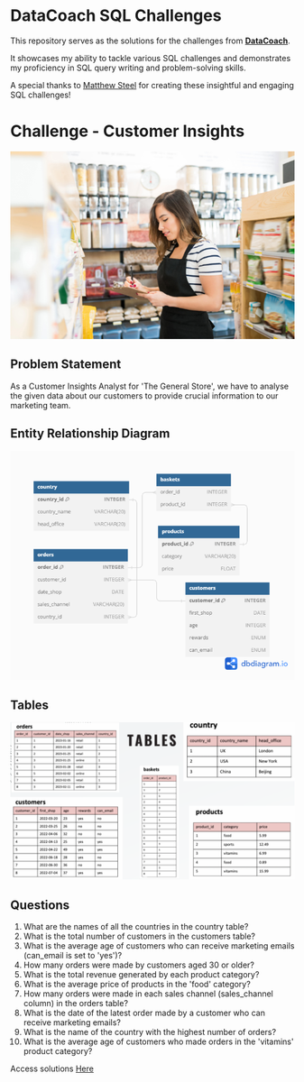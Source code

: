 # DataCoach SQL Challenges

This repository serves as the solutions for the challenges from **[DataCoach](https://mattsteel87.wixsite.com/datacoach)**.

It showcases my ability to tackle various SQL challenges and demonstrates my proficiency in SQL query writing and problem-solving skills.

A special thanks to [Matthew Steel](https://www.linkedin.com/in/matthew-steel-4a7a8915b/) for creating these insightful and engaging SQL challenges!

# Challenge - Customer Insights

![alt text](./Images/img.png)

## Problem Statement

As a Customer Insights Analyst for 'The General Store', we have to analyse the given data about our customers to provide crucial information to our marketing team.

## Entity Relationship Diagram

![alt text](./Images/ERD.png)

## Tables

![alt text](./Images/tables.png)

## Questions

1. What are the names of all the countries in the country table?
2. What is the total number of customers in the customers table?
3. What is the average age of customers who can receive marketing emails (can_email is set to 'yes')?
4. How many orders were made by customers aged 30 or older?
5. What is the total revenue generated by each product category?
6. What is the average price of products in the 'food' category?
7. How many orders were made in each sales channel (sales_channel column) in the orders table?
8. What is the date of the latest order made by a customer who can receive marketing emails?
9. What is the name of the country with the highest number of orders?
10. What is the average age of customers who made orders in the 'vitamins' product category?

Access solutions [Here](./Customer_Insights_SQL_Queries.sql)
